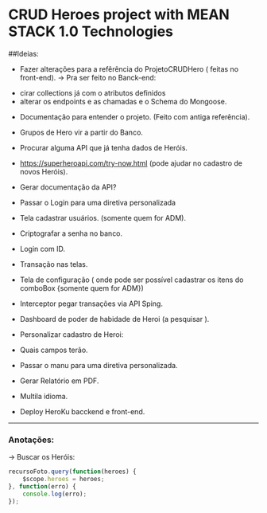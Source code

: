 # CRUD Heroes project with MEAN STACK 1.0 Technologies



##Ideias: 

* Fazer alterações para a refêrência do ProjetoCRUDHero ( feitas no front-end).
->  Pra ser feito no Banck-end:
- cirar collections  já com o atributos definidos
- alterar os endpoints e as chamadas e o Schema do Mongoose.

* Documentação para entender o projeto. (Feito com antiga referência).


* Grupos de Hero vir a partir do Banco.


* Procurar alguma API que já tenha dados de Heróis.
* https://superheroapi.com/try-now.html (pode ajudar no cadastro de novos Heróis).

* Gerar documentação da API?
* Passar o Login para uma diretiva personalizada
* Tela cadastrar usuários. (somente quem for ADM).
* Criptografar a senha no banco.
* Login com ID.
*  Transação nas telas.
* Tela de configuração ( onde pode ser possível cadastrar os itens do comboBox {somente quem for ADM})
* Interceptor pegar transações via API Sping.
* Dashboard de poder de habidade de Heroi (a pesquisar ).
*  Personalizar cadastro de Heroi:
*  Quais campos terão.
* Passar o manu para uma diretiva personalizada.
* Gerar Relatório em PDF.
* Multila idioma.
* Deploy HeroKu bacckend e front-end.




______________________________________________________________________



### Anotações:

-> Buscar os Heróis:

```javascript
recursoFoto.query(function(heroes) {
    $scope.heroes = heroes;
}, function(erro) {
    console.log(erro);
});
```


